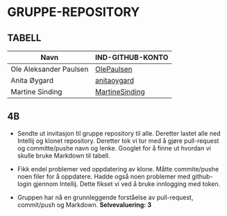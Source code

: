 # GRUPPE-REPOSITORY
## TABELL
| Navn                   | IND-GITHUB-KONTO                              |
|------------------------|-----------------------------------------------|
| Ole Aleksander Paulsen | [OlePaulsen](https://github.com/OlePaulsen)   |
| Anita Øygard           | [anitaoygard](https://github.com/anitaoygard) |
| Martine Sinding        | [MartineSinding](https://github.com/MartineSinding) |

## 4B
- Sendte ut invitasjon til gruppe repository til alle. Deretter lastet alle ned 
Intellij og klonet repository. Deretter tok vi tur med å gjøre pull-request
og committe/pushe navn og lenke. Googlet for å finne ut hvordan vi skulle bruke Markdown til
tabell. 

- Fikk endel problemer ved oppdatering av klone. Måtte commite/pushe noen filer
for å oppdatere. Hadde også noen problemer med github-login gjennom
Intellij. Dette fikset vi ved å bruke innlogging med token. 

- Gruppen har nå  en grunnleggende forståelse av pull-request, commit/push 
og Markdown. **Selvevaluering: 3** 
